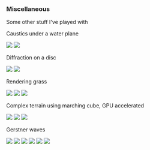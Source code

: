 ### Miscellaneous

Some other stuff I've played with

Caustics under a water plane

<img src="../Images/Tests Pics/Caustics (1).PNG"/>
<img src="../Images/Tests Pics/Caustics (2).PNG"/>

Diffraction on a disc

<img src="../Images/Tests Pics/Diffraction (1).PNG"/>
<img src="../Images/Tests Pics/Diffraction (2).PNG"/>

Rendering grass

<img src="../Images/Gifs/Grass.gif"/>
<img src="../Images/Tests Pics/Grass (1).PNG"/>
<img src="../Images/Tests Pics/Grass (2).PNG"/>

Complex terrain using marching cube, GPU accelerated

<img src="../Images/Tests Pics/Terrain (1).PNG"/>
<img src="../Images/Tests Pics/Terrain (2).PNG"/>
<img src="../Images/Tests Pics/Terrain (3).PNG"/>

Gerstner waves

<img src="../Images/Gifs/GerstnerWaves.gif"/>
<img src="../Images/Tests Pics/Water (1).PNG"/>
<img src="../Images/Tests Pics/Water (2).PNG"/>
<img src="../Images/Tests Pics/Water (3).PNG"/>
<img src="../Images/Tests Pics/Water (4).PNG"/>
<img src="../Images/Tests Pics/Water (5).PNG"/>